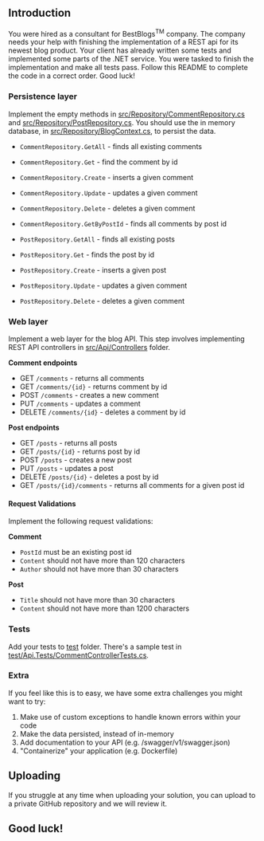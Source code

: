 ## Introduction
You were hired as a consultant for BestBlogs<sup>TM</sup> company. The company 
needs your help with finishing the implementation of a REST api for its newest blog product.
Your client has already written some tests and implemented some parts of the .NET service. You were tasked to finish 
the implementation and make all tests pass. Follow this README to complete the code in a correct order. Good luck!


### Persistence layer
Implement the empty methods in [src/Repository/CommentRepository.cs](src/Repository/CommentRepository.cs) and [src/Repository/PostRepository.cs](src/Repository/CommentRepository.cs).
You should use the in memory database, in [src/Repository/BlogContext.cs](src/Repository/BlogContext.cs), to persist the data.

- `CommentRepository.GetAll` - finds all existing comments
- `CommentRepository.Get` - find the comment by id
- `CommentRepository.Create` - inserts a given comment
- `CommentRepository.Update` - updates a given comment
- `CommentRepository.Delete` - deletes a given comment
- `CommentRepository.GetByPostId` - finds all comments by post id


- `PostRepository.GetAll` - finds all existing posts
- `PostRepository.Get` - finds the post by id
- `PostRepository.Create` - inserts a given post
- `PostRepository.Update` - updates a given comment
- `PostRepository.Delete` - deletes a given comment

### Web layer
Implement a web layer for the blog API. This step involves implementing REST API controllers in [src/Api/Controllers](src/Api/Controllers) folder.

**Comment endpoints**

- GET `/comments` - returns all comments
- GET `/comments/{id}` - returns comment by id
- POST `/comments` - creates a new comment
- PUT `/comments` - updates a comment
- DELETE `/comments/{id}` - deletes a comment by id

**Post endpoints**

- GET `/posts` - returns all posts
- GET `/posts/{id}` - returns post by id
- POST `/posts` - creates a new post
- PUT `/posts` - updates a post
- DELETE `/posts/{id}` - deletes a post by id
- GET `/posts/{id}/comments` - returns all comments for a given post id

#### Request Validations
Implement the following request validations:

**Comment**

- `PostId` must be an existing post id
- `Content` should not have more than 120 characters
- `Author` should not have more than 30 characters

**Post**

- `Title` should not have more than 30 characters
- `Content` should not have more than 1200 characters

### Tests
Add your tests to [test](test) folder. 
There's a sample test in [test/Api.Tests/CommentControllerTests.cs](test/Api.Tests/CommentControllerTests.cs).

### Extra
If you feel like this is to easy, we have some extra challenges you might want to try:

1. Make use of custom exceptions to handle known errors within your code
2. Make the data persisted, instead of in-memory
3. Add documentation to your API (e.g. /swagger/v1/swagger.json)
4. "Containerize" your application (e.g. Dockerfile)

## Uploading
If you struggle at any time when uploading your solution, you can upload to a private GitHub repository and we will review it.

## Good luck!
